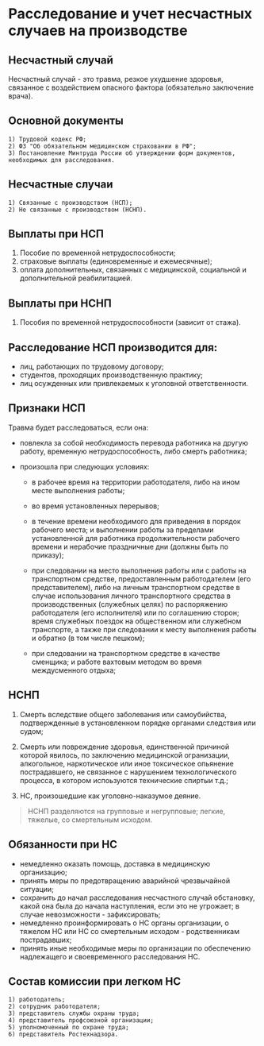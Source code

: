 # Расследование и учет несчастных случаев на производстве



## Несчастный случай

Несчастный случай - это травма, резкое ухудшение здоровья, связанное с воздействием опасного фактора (обязательно заключение врача).



## Основной документы

    1) Трудовой кодекс РФ;
    2) ФЗ "Об обязательном медицинском страховании в РФ";
    3) Постановление Минтруда России об утверждении форм документов, необходимых для расследования.



## Несчастные случаи

    1) Связанные с производством (НСП);
    2) Не связанные с производством (НСНП).



## Выплаты при НСП

1. Пособие по временной нетрудоспособности;
2. страховые выплаты (единовременные и ежемесячные);
3. оплата дополнительных, связанных с медицинской, социальной и дополнительной реабилитацией.



## Выплаты при НСНП

1. Пособия по временной нетрудоспособности (зависит от стажа).



## Расследование НСП производится для:

- лиц, работающих по трудовому договору;
- студентов, проходящих производственную практику;
- лиц осужденных или привлекаемых к уголовной ответственности.



## Признаки НСП
Травма будет расследоваться, если она:
    

- повлекла за собой необходимость перевода работника на другую работу, временную нетрудоспособность, либо смерть работника;
        
- произошла при следующих условиях:
    - в рабочее время на территории работодателя, либо на ином месте выполнения работы;
         
    - во время установленных перерывов;
    - в течение времени необходимого для приведения в порядок рабочего места;
         и выполнении работы за пределами установленной для работника продолжительности рабочего времени и нерабочие праздничные дни (должны быть по приказу);
    - при следовании на место выполнения работы или с работы на транспортном средстве, предоставленным работодателем (его представителем), либо на личным транспортном средстве в случае использования личного транспортного средства в производственных (служебных целях) по распоряжению работодателя (его исполнителя) или по соглашению сторон;
         время служебных поездок на общественном или служебном транспорте, а также при следовании к месту выполнения работы и обратно (в том числе пешком);
    - при следовании на транспортном средстве в качестве сменщика;
         и работе вахтовым методом во время междусменного отдыха;



## НСНП

1) Смерть вследствие общего заболевания или самоубийства, подтвержденные в установленном порядке органами следствия или судом;
        

2) Смерть или повреждение здоровья, единственной причиной которой явилось, по заключению медицинской огранизации, алкогольное, наркотическое или иное токсическое опьянение пострадавшего, не связанное с нарушением технологического процесса, в котором испоьзуются технические спиртыи т.д.;
        

3) НС, произошедшие как уголовно-наказумое деяние.
        

    

> НСНП разделяются на групповые и негрупповые; легкие, тяжелые, со смертельным исходом.



## Обязанности при НС

- немедленно оказать помощь, доставка в медицинскую организацию;
- принять меры по предотвращению аварийной чрезвычайной ситуации;
- сохранить до начал расследования несчастного случай обстановку, какой она была до начала наступления, если это не угрожает; в случае невозможности - зафиксировать;
- немедленно проинформировать о НС органы организации, о тяжелом НС или НС со смертельным исходом - родственникам пострадавших;
- принять иные необходимые меры по организации по обеспечению надлежащего и своевременного расследования НС.



## Состав комиссии при легком НС

    1) работодатель;
    2) сотрудник работодателя;
    3) представитель службы охраны труда;
    4) представитель профсоюзной организации;
    5) уполномоченный по охране труда;
    6) представитель Ростехнадзора.